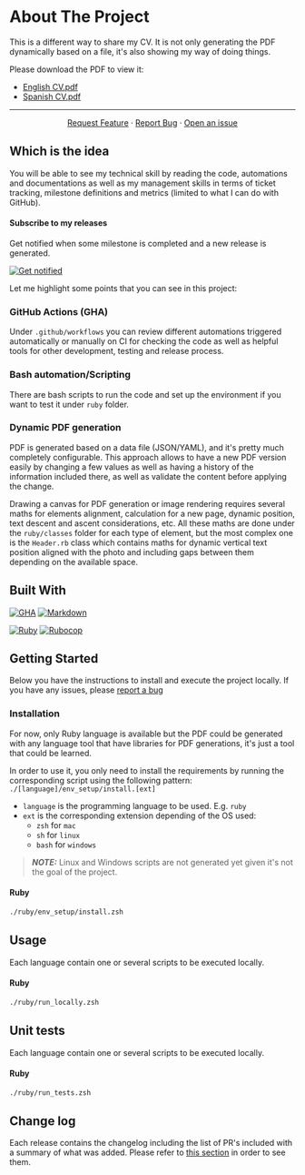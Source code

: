 # About The Project
This is a different way to share my CV. It is not only generating the PDF dynamically based on a file, it's also showing my way of doing things.

<p>Please download the PDF to view it:</p>
<ul>
    <li><a href="cv/ruby/cv_english.pdf">English CV.pdf</a></li>
    <li><a href="cv/ruby/cv_spanish.pdf">Spanish CV.pdf</a></li>
</ul>

---
<p align="center">
  <a href="https://github.com/RegFacu/CV/issues/new?labels=enhancement&template=1-feature_request.md">Request Feature</a>
  ·
  <a href="https://github.com/RegFacu/CV/issues/new?labels=bug&template=2-bug_report.md">Report Bug</a>
  ·
  <a href="https://github.com/RegFacu/CV/issues/new/choose">Open an issue</a>
</p>

## Which is the idea
You will be able to see my technical skill by reading the code, automations and documentations as well as my management skills in terms of ticket tracking, milestone definitions and metrics (limited to what I can do with GitHub).

#### Subscribe to my releases
Get notified when some milestone is completed and a new release is generated.

[![Get notified](docs/subscribe.gif)](https://github.com/RegFacu/CV/subscription)

Let me highlight some points that you can see in this project:

### GitHub Actions (GHA)
Under `.github/workflows` you can review different automations triggered automatically or manually on CI for checking the code as well as helpful tools for other development, testing and release process.

### Bash automation/Scripting
There are bash scripts to run the code and set up the environment if you want to test it under `ruby` folder.

### Dynamic PDF generation
PDF is generated based on a data file (JSON/YAML), and it's pretty much completely configurable. This approach allows to have a new PDF version easily by changing a few values as well as having a history of the information included there, as well as validate the content before applying the change.

Drawing a canvas for PDF generation or image rendering requires several maths for elements alignment, calculation for a new page, dynamic position, text descent and ascent considerations, etc. All these maths are done under the `ruby/classes` folder for each type of element, but the most complex one is the `Header.rb` class which contains maths for dynamic vertical text position aligned with the photo and including gaps between them depending on the available space.

## Built With

[![GHA][GHA]][GHA-url]
[![Markdown][Markdown]][Markdown-url]

[![Ruby][Ruby]][Ruby-url]
[![Rubocop][Rubocop]][Rubocop-url]

## Getting Started

Below you have the instructions to install and execute the project locally. If you have any issues, please <a href="https://github.com/RegFacu/CV/issues/new?labels=bug">report a bug</a>

### Installation

For now, only Ruby language is available but the PDF could be generated with any language tool that have libraries for PDF generations, it's just a tool that could be learned.

In order to use it, you only need to install the requirements by running the corresponding script using the following pattern:
`./[language]/env_setup/install.[ext]`

* `language` is the programming language to be used. E.g. `ruby`
* `ext` is the corresponding extension depending of the OS used:
  * `zsh` for `mac`
  * `sh` for `linux`
  * `bash` for `windows`

> **_NOTE:_**  Linux and Windows scripts are not generated yet given it's not the goal of the project.  

#### Ruby
```sh
./ruby/env_setup/install.zsh
```

## Usage

Each language contain one or several scripts to be executed locally.

#### Ruby
```sh
./ruby/run_locally.zsh
```

## Unit tests

Each language contain one or several scripts to be executed locally.

#### Ruby
```sh
./ruby/run_tests.zsh
```

## Change log

Each release contains the changelog including the list of PR's included with a summary of what was added.
Please refer to [this section](https://github.com/RegFacu/CV/releases) in order to see them.

<!-- MARKDOWN LINKS & IMAGES -->
<!-- https://www.markdownguide.org/basic-syntax/#reference-style-links -->
[GHA]: https://img.shields.io/badge/GHA-2088FF?style=for-the-badge&logo=githubactions&logoColor=white
[GHA-url]: https://docs.github.com/en/actions
[Markdown]: https://img.shields.io/badge/Markdown-000000?style=for-the-badge&logo=markdown&logoColor=white
[Markdown-url]: https://www.markdownguide.org/
[Ruby]: https://img.shields.io/badge/Ruby-CC342D?style=for-the-badge&logo=Ruby&logoColor=white
[Ruby-url]: https://www.ruby-lang.org/en/
[Rubocop]: https://img.shields.io/badge/RuboCop-000000?style=for-the-badge&logo=RuboCop&logoColor=white
[Rubocop-url]: https://rubocop.org/
